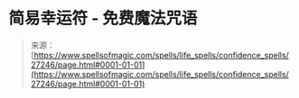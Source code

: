 <!--yml

分类: 未分类

日期: 2024-06-12 19:16:04

-->

# 简易幸运符 - 免费魔法咒语

> 来源：[https://www.spellsofmagic.com/spells/life_spells/confidence_spells/27246/page.html#0001-01-01](https://www.spellsofmagic.com/spells/life_spells/confidence_spells/27246/page.html#0001-01-01)
